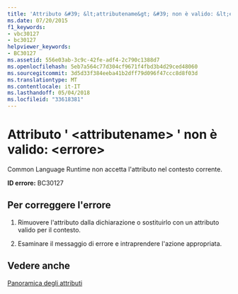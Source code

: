 ```yaml
---
title: 'Attributo &#39; &lt;attributename&gt; &#39; non è valido: &lt;errore&gt;'
ms.date: 07/20/2015
f1_keywords:
- vbc30127
- bc30127
helpviewer_keywords:
- BC30127
ms.assetid: 556e03ab-3c9c-42fe-adf4-2c790c1388d7
ms.openlocfilehash: 5eb7a564c77d304cf9671f4fbd3b4d29ced48060
ms.sourcegitcommit: 3d5d33f384eeba41b2dff79d096f47ccc8d8f03d
ms.translationtype: MT
ms.contentlocale: it-IT
ms.lasthandoff: 05/04/2018
ms.locfileid: "33618381"
---
```

# <a name="attribute-39ltattributenamegt39-is-not-valid-lterrorgt"></a>Attributo &#39; &lt;attributename&gt; &#39; non è valido: &lt;errore&gt;
Common Language Runtime non accetta l'attributo nel contesto corrente.  
  
 **ID errore:** BC30127  
  
## <a name="to-correct-this-error"></a>Per correggere l'errore  
  
1.  Rimuovere l'attributo dalla dichiarazione o sostituirlo con un attributo valido per il contesto.  
  
2.  Esaminare il messaggio di errore e intraprendere l'azione appropriata.  
  
## <a name="see-also"></a>Vedere anche  
 [Panoramica degli attributi](~/docs/visual-basic/programming-guide/concepts/attributes/index.md)
